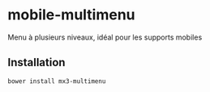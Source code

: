 # mobile-multimenu
Menu à plusieurs niveaux, idéal pour les supports mobiles

## Installation
`bower install mx3-multimenu`
